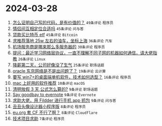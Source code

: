# 2024-03-28

1. [怎么证明自己写的代码，是有价值的？](https://www.v2ex.com/t/1027644) `49条评论` `程序员`
1. [情侣间互相定位合适吗](https://www.v2ex.com/t/1027628) `45条评论` `问与答`
1. [贷款买比特币 etf](https://www.v2ex.com/t/1027626) `45条评论` `Bitcoin`
1. [求推荐落地 25w 左右的油车，坐标上海](https://www.v2ex.com/t/1027634) `36条评论` `汽车`
1. [机场服务商是哪来那么多服务器的](https://www.v2ex.com/t/1027648) `30条评论` `程序员`
1. [提问：最近学习网络层协议，一直不理解不同子网的机器如何通信，请大佬指教](https://www.v2ex.com/t/1027635) `26条评论` `Linux`
1. [降薪第二天，公司好像没了生气](https://www.v2ex.com/t/1027658) `25条评论` `职场话题`
1. [oracle 东京网络是不是出问题了？](https://www.v2ex.com/t/1027643) `19条评论` `云计算`
1. [要写 win7+的桌面端单机软件，技术如何选型？](https://www.v2ex.com/t/1027637) `16条评论` `程序员`
1. [mac 上好用的软件推荐](https://www.v2ex.com/t/1027649) `10条评论` `macOS`
1. [清明放假 3 天,公式怎么算的?](https://www.v2ex.com/t/1027672) `9条评论` `职场话题`
1. [Say goodbay to evernote](https://www.v2ex.com/t/1027655) `9条评论` `Evernote`
1. [求助大佬，用 Fildder 进行手机 app 抓包](https://www.v2ex.com/t/1027645) `9条评论` `问与答`
1. [丑丑头像设计器小程序版](https://www.v2ex.com/t/1027646) `8条评论` `程序员`
1. [eu.org 套 CF 不行了啊？](https://www.v2ex.com/t/1027631) `8条评论` `Cloudflare`
1. [技术项目求助](https://www.v2ex.com/t/1027657) `7条评论` `程序员`
